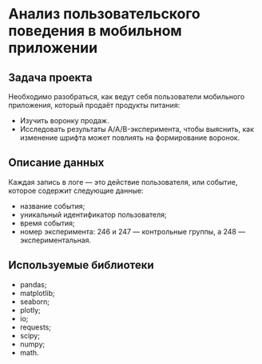 # Анализ пользовательского поведения в мобильном приложении
## Задача проекта
Необходимо разобраться, как ведут себя пользователи мобильного приложения, который продаёт продукты питания:
* Изучить воронку продаж. 
* Исследовать результаты A/A/B-эксперимента, чтобы выяснить, как изменение шрифта может повлиять на формирование воронок.
## Описание данных
Каждая запись в логе — это действие пользователя, или событие, которое содержит следующие данные:
* название события;
* уникальный идентификатор пользователя;
* время события;
* номер эксперимента: 246 и 247 — контрольные группы, а 248 — экспериментальная.
## Используемые библиотеки
* pandas;
* matplotlib;
* seaborn;
* plotly;
* io;
* requests;
* scipy;
* numpy;
* math.
